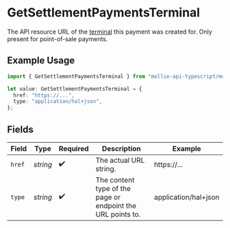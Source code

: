 # GetSettlementPaymentsTerminal

The API resource URL of the [terminal](get-terminal) this payment was created for. Only present for point-of-sale payments.

## Example Usage

```typescript
import { GetSettlementPaymentsTerminal } from "mollie-api-typescript/models/operations";

let value: GetSettlementPaymentsTerminal = {
  href: "https://...",
  type: "application/hal+json",
};
```

## Fields

| Field                                                       | Type                                                        | Required                                                    | Description                                                 | Example                                                     |
| ----------------------------------------------------------- | ----------------------------------------------------------- | ----------------------------------------------------------- | ----------------------------------------------------------- | ----------------------------------------------------------- |
| `href`                                                      | *string*                                                    | :heavy_check_mark:                                          | The actual URL string.                                      | https://...                                                 |
| `type`                                                      | *string*                                                    | :heavy_check_mark:                                          | The content type of the page or endpoint the URL points to. | application/hal+json                                        |